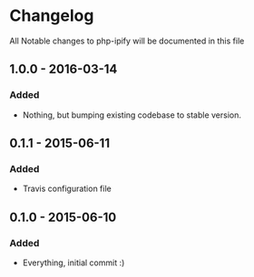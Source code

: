 # Changelog

All Notable changes to php-ipify will be documented in this file

## 1.0.0 - 2016-03-14

### Added
- Nothing, but bumping existing codebase to stable version.

## 0.1.1 - 2015-06-11

### Added
- Travis configuration file

## 0.1.0 - 2015-06-10

### Added
- Everything, initial commit :)
